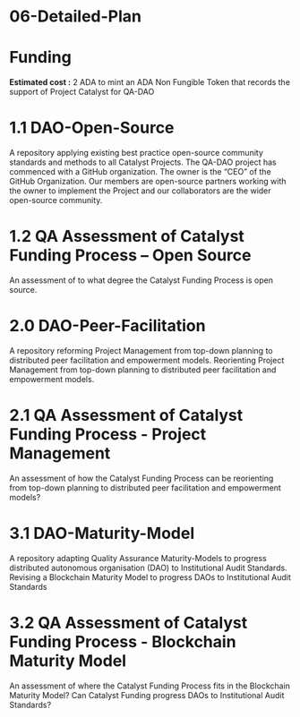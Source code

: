 # 06-Detailed-Plan

# Funding

**Estimated cost :** 2 ADA to mint an ADA Non Fungible Token that records the support of Project Catalyst for QA-DAO

# 1.1 DAO-Open-Source

A repository applying existing best practice open-source community standards and methods to all Catalyst Projects.
The QA-DAO project has commenced with a GitHub organization. The owner is the “CEO” of the GitHub Organization. Our members are open-source partners working with the owner to implement the Project and our collaborators are the wider open-source community.

# 1.2 QA Assessment of Catalyst Funding Process – Open Source

An assessment of to what degree the Catalyst Funding Process is open source.

# 2.0 DAO-Peer-Facilitation

A repository reforming Project Management from top-down planning to distributed peer facilitation and empowerment models.
Reorienting Project Management from top-down planning to distributed peer facilitation and empowerment models.

# 2.1 QA Assessment of Catalyst Funding Process - Project Management

An assessment of how the Catalyst Funding Process can be reorienting from top-down planning to distributed peer facilitation and empowerment models?

# 3.1 DAO-Maturity-Model

A repository adapting Quality Assurance Maturity-Models to progress distributed autonomous organisation (DAO) to Institutional Audit Standards.
Revising a Blockchain Maturity Model to progress DAOs to Institutional Audit Standards

# 3.2 QA Assessment of Catalyst Funding Process - Blockchain Maturity Model

An assessment of where the Catalyst Funding Process fits in the Blockchain Maturity Model? Can Catalyst Funding progress DAOs to Institutional Audit Standards?

